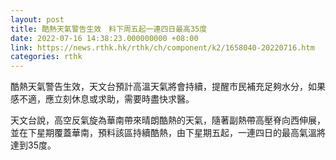 ```yaml
---
layout: post
title: 酷熱天氣警告生效　料下周五起一連四日最高35度
date: 2022-07-16 14:38:23.000000000 +08:00
link: https://news.rthk.hk/rthk/ch/component/k2/1658040-20220716.htm
categories: rthk
---
```


酷熱天氣警告生效，天文台預計高溫天氣將會持續，提醒市民補充足夠水分，如果感不適，應立刻休息或求助，需要時盡快求醫。

天文台說，高空反氣旋為華南帶來晴朗酷熱的天氣，隨著副熱帶高壓脊向西伸展，並在下星期覆蓋華南，預料該區持續酷熱，由下星期五起，一連四日的最高氣溫將達到35度。
